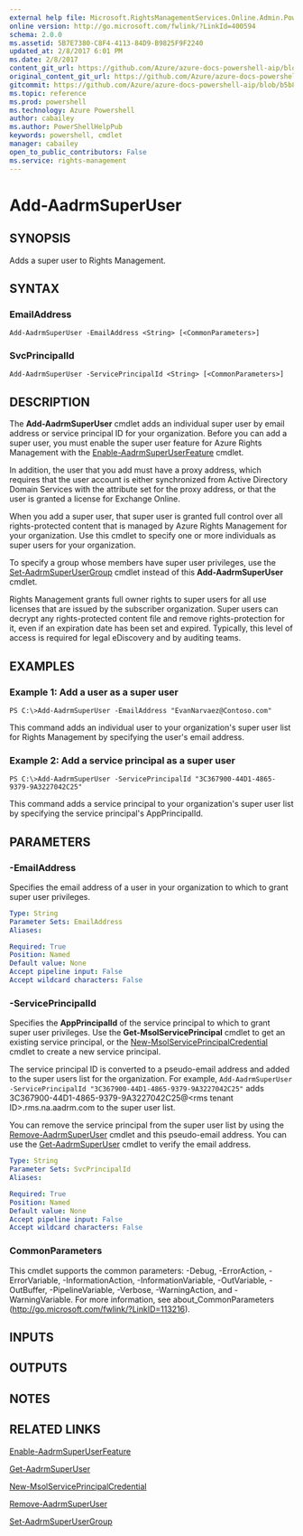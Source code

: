 ```yaml
---
external help file: Microsoft.RightsManagementServices.Online.Admin.PowerShell.dll-Help.xml
online version: http://go.microsoft.com/fwlink/?LinkId=400594
schema: 2.0.0
ms.assetid: 5B7E7380-C8F4-4113-84D9-B9825F9F2240
updated_at: 2/8/2017 6:01 PM
ms.date: 2/8/2017
content_git_url: https://github.com/Azure/azure-docs-powershell-aip/blob/live/Azure%20Information%20Protection/AADRM/vlatest/Add-AadrmSuperUser.md
original_content_git_url: https://github.com/Azure/azure-docs-powershell-aip/blob/live/Azure%20Information%20Protection/AADRM/vlatest/Add-AadrmSuperUser.md
gitcommit: https://github.com/Azure/azure-docs-powershell-aip/blob/b5b814c02caa6cd576a3db614749957f10782144/Azure%20Information%20Protection/AADRM/vlatest/Add-AadrmSuperUser.md
ms.topic: reference
ms.prod: powershell
ms.technology: Azure Powershell
author: cabailey
ms.author: PowerShellHelpPub
keywords: powershell, cmdlet
manager: cabailey
open_to_public_contributors: False
ms.service: rights-management
---
```


# Add-AadrmSuperUser

## SYNOPSIS
Adds a super user to Rights Management.

## SYNTAX

### EmailAddress
```
Add-AadrmSuperUser -EmailAddress <String> [<CommonParameters>]
```

### SvcPrincipalId
```
Add-AadrmSuperUser -ServicePrincipalId <String> [<CommonParameters>]
```

## DESCRIPTION
The **Add-AadrmSuperUser** cmdlet adds an individual super user by email address or service principal ID for your organization. Before you can add a super user, you must enable the super user feature for Azure Rights Management with the [Enable-AadrmSuperUserFeature](./Enable-AadrmSuperUserFeature.md) cmdlet.

In addition, the user that you add must have a proxy address, which requires that the user account is either synchronized from Active Directory Domain Services with the attribute set for the proxy address, or that the user is granted a license for Exchange Online.

When you add a super user, that super user is granted full control over all rights-protected content that is managed by Azure Rights Management for your organization. Use this cmdlet to specify one or more individuals as super users for your organization.

To specify a group whose members have super user privileges, use the [Set-AadrmSuperUserGroup](./Set-AadrmSuperUserGroup.md) cmdlet instead of this **Add-AadrmSuperUser** cmdlet.

Rights Management grants full owner rights to super users for all use licenses that are issued by the subscriber organization. Super users can decrypt any rights-protected content file and remove rights-protection for it, even if an expiration date has been set and expired. Typically, this level of access is required for legal eDiscovery and by auditing teams.

## EXAMPLES

### Example 1: Add a user as a super user
```
PS C:\>Add-AadrmSuperUser -EmailAddress "EvanNarvaez@Contoso.com"
```

This command adds an individual user to your organization's super user list for Rights Management by specifying the user's email address.

### Example 2: Add a service principal as a super user
```
PS C:\>Add-AadrmSuperUser -ServicePrincipalId "3C367900-44D1-4865-9379-9A3227042C25"
```

This command adds a service principal to your organization's super user list by specifying the service principal's AppPrincipalId.

## PARAMETERS

### -EmailAddress
Specifies the email address of a user in your organization to which to grant super user privileges.

```yaml
Type: String
Parameter Sets: EmailAddress
Aliases:

Required: True
Position: Named
Default value: None
Accept pipeline input: False
Accept wildcard characters: False
```

### -ServicePrincipalId
Specifies the **AppPrincipalId** of the service principal to which to grant super user privileges. Use the **Get-MsolServicePrincipal** cmdlet to get an existing service principal, or the [New-MsolServicePrincipalCredential](./New-MsolServicePrincipalCredential.md) cmdlet to create a new service principal.

The service principal ID is converted to a pseudo-email address and added to the super users list for the organization. For example, `Add-AadrmSuperUser -ServicePrincipalId "3C367900-44D1-4865-9379-9A3227042C25"` adds 3C367900-44D1-4865-9379-9A3227042C25@\<rms tenant ID\>.rms.na.aadrm.com to the super user list.

You can remove the service principal from the super user list by using the [Remove-AadrmSuperUser](./Remove-AadrmSuperUser.md) cmdlet and this pseudo-email address. You can use the [Get-AadrmSuperUser](./Get-AadrmSuperUser.md) cmdlet to verify the email address.

```yaml
Type: String
Parameter Sets: SvcPrincipalId
Aliases:

Required: True
Position: Named
Default value: None
Accept pipeline input: False
Accept wildcard characters: False
```

### CommonParameters
This cmdlet supports the common parameters: -Debug, -ErrorAction, -ErrorVariable, -InformationAction, -InformationVariable, -OutVariable, -OutBuffer, -PipelineVariable, -Verbose, -WarningAction, and -WarningVariable. For more information, see about_CommonParameters (http://go.microsoft.com/fwlink/?LinkID=113216).

## INPUTS

## OUTPUTS

## NOTES

## RELATED LINKS

[Enable-AadrmSuperUserFeature](xref:AADRM/vlatest/Enable-AadrmSuperUserFeature.md)

[Get-AadrmSuperUser](xref:AADRM/vlatest/Get-AadrmSuperUser.md)

[New-MsolServicePrincipalCredential](xref:AADRM/vlatest/New-MsolServicePrincipalCredential.md)

[Remove-AadrmSuperUser](xref:AADRM/vlatest/Remove-AadrmSuperUser.md)

[Set-AadrmSuperUserGroup](xref:AADRM/vlatest/Set-AadrmSuperUserGroup.md)
